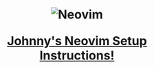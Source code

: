 <h1 align="center">
  <img src="https://raw.githubusercontent.com/neovim/neovim.github.io/master/logos/neovim-logo-300x87.png" alt="Neovim">

  <a href="https://neovim.io/doc/">Johnny's Neovim Setup Instructions!</a>
</h1>
